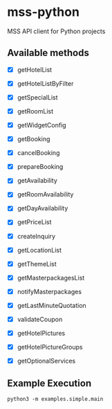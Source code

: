 # mss-python

MSS API client for Python projects

<!-- ## Dependencies

This library requires an IANA Time Zone database to be present on the operating system (because it uses https://pkg.go.dev/time#LoadLocation). This database comes pre-installed with many Linux distros. If it’s unavailable (such as on Windows), https://pkg.go.dev/time/tzdata can be imported in the main program (which uses mss-go) instead. -->

## Available methods

- [x] getHotelList 
- [x] getHotelListByFilter
- [x] getSpecialList 
- [x] getRoomList
- [x] getWidgetConfig 
- [x] getBooking
- [x] cancelBooking 
- [x] prepareBooking 
- [x] getAvailability 
- [x] getRoomAvailability
- [x] getDayAvailability
- [x] getPriceList 
- [x] createInquiry
- [x] getLocationList 
- [x] getThemeList
- [x] getMasterpackagesList
- [x] notifyMasterpackages
- [x] getLastMinuteQuotation
- [x] validateCoupon
- [x] getHotelPictures
- [x] getHotelPictureGroups
- [x] getOptionalServices


## Example Execution

`python3 -m examples.simple.main`

<!-- - 

TODO

- [x] getInquiry - how to find booking IDs?


- [x] getUserSources 

  -->

<!-- Warning: Only the methods with a ✓ next to them have been tested so far.

## Before running examples/tests

Set the environment variables with:

```Bash
export $(make env)
```

## Examples

Run `make simple` or `make advanced`

## Tests

Run `make test` -->
